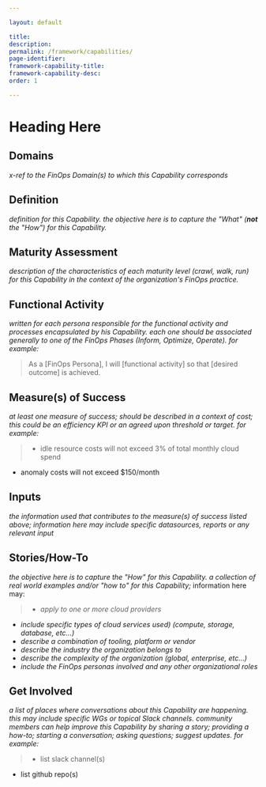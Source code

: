 ```yaml
---

layout: default

title: 
description:
permalink: /framework/capabilities/
page-identifier:
framework-capability-title: 
framework-capability-desc: 
order: 1

---
```


# Heading Here

## Domains
_x-ref to the FinOps Domain(s) to which this Capability corresponds_


## Definition
_definition for this Capability.  the objective here is to capture the "What" (**not** the "How") for this Capability._


## Maturity Assessment
_description of the characteristics of each maturity level (crawl, walk, run) for this Capability in the context of the organization's FinOps practice._



## Functional Activity
_written for each persona responsible for the functional activity and processes encapsulated by his Capability.  each one should be associated generally to one of the FinOps Phases (Inform, Optimize, Operate). for example:_
>As a [FinOps Persona], I will [functional activity] so that [desired outcome] is achieved.



## Measure(s) of Success
_at least one measure of success; should be described in a context of cost; this could be an efficiency KPI or an agreed upon threshold or target._
_for example:_
>* idle resource costs will not exceed 3% of total monthly cloud spend
* anomaly costs will not exceed $150/month



## Inputs
_the information used that contributes to the measure(s) of success listed above; information here may include specific datasources, reports or any relevant input_



## Stories/How-To
_the objective here is to capture the "How" for this Capability.  a collection of real world examples and/or "how to" for this Capability;_ information here may:
>* _apply to one or more cloud providers_
* _include specific types of cloud services used) (compute, storage, database, etc...)_
* _describe a combination of  tooling, platform or vendor_
* _describe the industry the organization belongs to_
* _describe the complexity of the organization (global, enterprise, etc…)_
* _include the FinOps personas involved and any other organizational roles_



## Get Involved
_a list of places where conversations about this Capability are happening.  this may include specific WGs or topical Slack channels.  community members can help improve this Capability by sharing a story; providing a how-to; starting a conversation; asking questions; suggest updates._
_for example:_
>* list slack channel(s)
* list github repo(s)